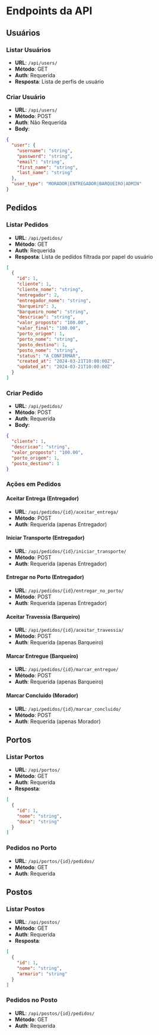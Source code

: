 # Endpoints da API

## Usuários

### Listar Usuários
- **URL**: `/api/users/`
- **Método**: GET
- **Auth**: Requerida
- **Resposta**: Lista de perfis de usuário

### Criar Usuário
- **URL**: `/api/users/`
- **Método**: POST
- **Auth**: Não Requerida
- **Body**:
```json
{
  "user": {
    "username": "string",
    "password": "string",
    "email": "string",
    "first_name": "string",
    "last_name": "string"
  },
  "user_type": "MORADOR|ENTREGADOR|BARQUEIRO|ADMIN"
}
```

## Pedidos

### Listar Pedidos
- **URL**: `/api/pedidos/`
- **Método**: GET
- **Auth**: Requerida
- **Resposta**: Lista de pedidos filtrada por papel do usuário
```json
[
  {
    "id": 1,
    "cliente": 1,
    "cliente_nome": "string",
    "entregador": 2,
    "entregador_nome": "string",
    "barqueiro": 3,
    "barqueiro_nome": "string",
    "descricao": "string",
    "valor_proposto": "100.00",
    "valor_final": "100.00",
    "porto_origem": 1,
    "porto_nome": "string",
    "posto_destino": 1,
    "posto_nome": "string",
    "status": "A_CONFIRMAR",
    "created_at": "2024-03-21T10:00:00Z",
    "updated_at": "2024-03-21T10:00:00Z"
  }
]
```

### Criar Pedido
- **URL**: `/api/pedidos/`
- **Método**: POST
- **Auth**: Requerida
- **Body**:
```json
{
  "cliente": 1,
  "descricao": "string",
  "valor_proposto": "100.00",
  "porto_origem": 1,
  "posto_destino": 1
}
```

### Ações em Pedidos

#### Aceitar Entrega (Entregador)
- **URL**: `/api/pedidos/{id}/aceitar_entrega/`
- **Método**: POST
- **Auth**: Requerida (apenas Entregador)

#### Iniciar Transporte (Entregador)
- **URL**: `/api/pedidos/{id}/iniciar_transporte/`
- **Método**: POST
- **Auth**: Requerida (apenas Entregador)

#### Entregar no Porto (Entregador)
- **URL**: `/api/pedidos/{id}/entregar_no_porto/`
- **Método**: POST
- **Auth**: Requerida (apenas Entregador)

#### Aceitar Travessia (Barqueiro)
- **URL**: `/api/pedidos/{id}/aceitar_travessia/`
- **Método**: POST
- **Auth**: Requerida (apenas Barqueiro)

#### Marcar Entregue (Barqueiro)
- **URL**: `/api/pedidos/{id}/marcar_entregue/`
- **Método**: POST
- **Auth**: Requerida (apenas Barqueiro)

#### Marcar Concluído (Morador)
- **URL**: `/api/pedidos/{id}/marcar_concluido/`
- **Método**: POST
- **Auth**: Requerida (apenas Morador)

## Portos

### Listar Portos
- **URL**: `/api/portos/`
- **Método**: GET
- **Auth**: Requerida
- **Resposta**:
```json
[
  {
    "id": 1,
    "nome": "string",
    "doca": "string"
  }
]
```

### Pedidos no Porto
- **URL**: `/api/portos/{id}/pedidos/`
- **Método**: GET
- **Auth**: Requerida

## Postos

### Listar Postos
- **URL**: `/api/postos/`
- **Método**: GET
- **Auth**: Requerida
- **Resposta**:
```json
[
  {
    "id": 1,
    "nome": "string",
    "armario": "string"
  }
]
```

### Pedidos no Posto
- **URL**: `/api/postos/{id}/pedidos/`
- **Método**: GET
- **Auth**: Requerida
